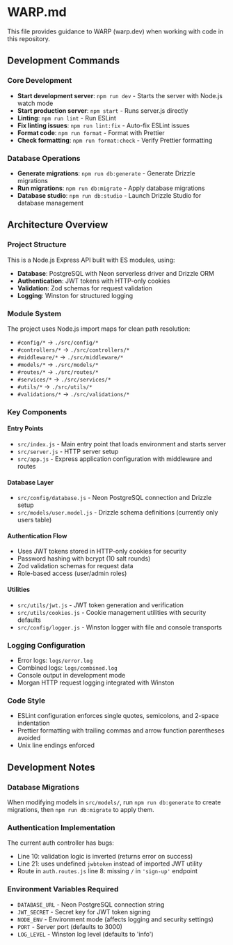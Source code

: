 # WARP.md

This file provides guidance to WARP (warp.dev) when working with code in this repository.

## Development Commands

### Core Development

- **Start development server**: `npm run dev` - Starts the server with Node.js watch mode
- **Start production server**: `npm start` - Runs server.js directly
- **Linting**: `npm run lint` - Run ESLint
- **Fix linting issues**: `npm run lint:fix` - Auto-fix ESLint issues
- **Format code**: `npm run format` - Format with Prettier
- **Check formatting**: `npm run format:check` - Verify Prettier formatting

### Database Operations

- **Generate migrations**: `npm run db:generate` - Generate Drizzle migrations
- **Run migrations**: `npm run db:migrate` - Apply database migrations
- **Database studio**: `npm run db:studio` - Launch Drizzle Studio for database management

## Architecture Overview

### Project Structure

This is a Node.js Express API built with ES modules, using:

- **Database**: PostgreSQL with Neon serverless driver and Drizzle ORM
- **Authentication**: JWT tokens with HTTP-only cookies
- **Validation**: Zod schemas for request validation
- **Logging**: Winston for structured logging

### Module System

The project uses Node.js import maps for clean path resolution:

- `#config/*` → `./src/config/*`
- `#controllers/*` → `./src/controllers/*`
- `#middleware/*` → `./src/middleware/*`
- `#models/*` → `./src/models/*`
- `#routes/*` → `./src/routes/*`
- `#services/*` → `./src/services/*`
- `#utils/*` → `./src/utils/*`
- `#validations/*` → `./src/validations/*`

### Key Components

#### Entry Points

- `src/index.js` - Main entry point that loads environment and starts server
- `src/server.js` - HTTP server setup
- `src/app.js` - Express application configuration with middleware and routes

#### Database Layer

- `src/config/database.js` - Neon PostgreSQL connection and Drizzle setup
- `src/models/user.model.js` - Drizzle schema definitions (currently only users table)

#### Authentication Flow

- Uses JWT tokens stored in HTTP-only cookies for security
- Password hashing with bcrypt (10 salt rounds)
- Zod validation schemas for request data
- Role-based access (user/admin roles)

#### Utilities

- `src/utils/jwt.js` - JWT token generation and verification
- `src/utils/cookies.js` - Cookie management utilities with security defaults
- `src/config/logger.js` - Winston logger with file and console transports

### Logging Configuration

- Error logs: `logs/error.log`
- Combined logs: `logs/combined.log`
- Console output in development mode
- Morgan HTTP request logging integrated with Winston

### Code Style

- ESLint configuration enforces single quotes, semicolons, and 2-space indentation
- Prettier formatting with trailing commas and arrow function parentheses avoided
- Unix line endings enforced

## Development Notes

### Database Migrations

When modifying models in `src/models/`, run `npm run db:generate` to create migrations, then `npm run db:migrate` to apply them.

### Authentication Implementation

The current auth controller has bugs:

- Line 10: validation logic is inverted (returns error on success)
- Line 21: uses undefined `jwbtoken` instead of imported JWT utility
- Route in `auth.routes.js` line 8: missing `/` in `'sign-up'` endpoint

### Environment Variables Required

- `DATABASE_URL` - Neon PostgreSQL connection string
- `JWT_SECRET` - Secret key for JWT token signing
- `NODE_ENV` - Environment mode (affects logging and security settings)
- `PORT` - Server port (defaults to 3000)
- `LOG_LEVEL` - Winston log level (defaults to 'info')
